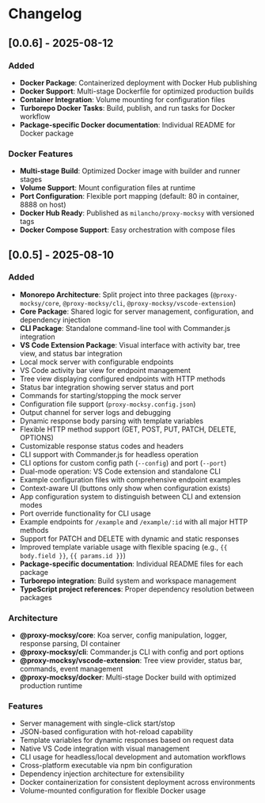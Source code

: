 # Changelog

## [0.0.6] - 2025-08-12

### Added
- **Docker Package**: Containerized deployment with Docker Hub publishing
- **Docker Support**: Multi-stage Dockerfile for optimized production builds
- **Container Integration**: Volume mounting for configuration files
- **Turborepo Docker Tasks**: Build, publish, and run tasks for Docker workflow
- **Package-specific Docker documentation**: Individual README for Docker package

### Docker Features
- **Multi-stage Build**: Optimized Docker image with builder and runner stages
- **Volume Support**: Mount configuration files at runtime
- **Port Configuration**: Flexible port mapping (default: 80 in container, 8888 on host)
- **Docker Hub Ready**: Published as `milancho/proxy-mocksy` with versioned tags
- **Docker Compose Support**: Easy orchestration with compose files

## [0.0.5] - 2025-08-10

### Added
- **Monorepo Architecture**: Split project into three packages (`@proxy-mocksy/core`, `@proxy-mocksy/cli`, `@proxy-mocksy/vscode-extension`)
- **Core Package**: Shared logic for server management, configuration, and dependency injection
- **CLI Package**: Standalone command-line tool with Commander.js integration
- **VS Code Extension Package**: Visual interface with activity bar, tree view, and status bar integration
- Local mock server with configurable endpoints
- VS Code activity bar view for endpoint management
- Tree view displaying configured endpoints with HTTP methods
- Status bar integration showing server status and port
- Commands for starting/stopping the mock server
- Configuration file support (`proxy-mocksy.config.json`)
- Output channel for server logs and debugging
- Dynamic response body parsing with template variables
- Flexible HTTP method support (GET, POST, PUT, PATCH, DELETE, OPTIONS)
- Customizable response status codes and headers
- CLI support with Commander.js for headless operation
- CLI options for custom config path (`--config`) and port (`--port`)
- Dual-mode operation: VS Code extension and standalone CLI
- Example configuration files with comprehensive endpoint examples
- Context-aware UI (buttons only show when configuration exists)
- App configuration system to distinguish between CLI and extension modes
- Port override functionality for CLI usage
- Example endpoints for `/example` and `/example/:id` with all major HTTP methods
- Support for PATCH and DELETE with dynamic and static responses
- Improved template variable usage with flexible spacing (e.g., `{{ body.field }}`, `{{ params.id }}`)
- **Package-specific documentation**: Individual README files for each package
- **Turborepo integration**: Build system and workspace management
- **TypeScript project references**: Proper dependency resolution between packages

### Architecture
- **@proxy-mocksy/core**: Koa server, config manipulation, logger, response parsing, DI container
- **@proxy-mocksy/cli**: Commander.js CLI with config and port options
- **@proxy-mocksy/vscode-extension**: Tree view provider, status bar, commands, event management
- **@proxy-mocksy/docker**: Multi-stage Docker build with optimized production runtime

### Features
- Server management with single-click start/stop
- JSON-based configuration with hot-reload capability
- Template variables for dynamic responses based on request data
- Native VS Code integration with visual management
- CLI usage for headless/local development and automation workflows
- Cross-platform executable via npm bin configuration
- Dependency injection architecture for extensibility
- Docker containerization for consistent deployment across environments
- Volume-mounted configuration for flexible Docker usage